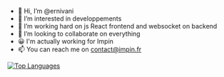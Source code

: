 - 👋 Hi, I’m @ernivani
- 👀 I’m interested in developpements
- 🌱 I’m working hard on js React frontend and websocket on backend
- 💞️ I’m looking to collaborate on everything
- 😀 I'm actually working for Impin
- 📫 You can reach me on contact@impin.fr 




<a href="https://github.com/ernivani" align="left"><img src="https://github-readme-stats.vercel.app/api/top-langs/?username=ernivani&langs_count=10&title_color=f891b2&text_color=ffffff&icon_color=0891b2&bg_color=1c1917&hide_border=true&locale=en&custom_title=Top%20%Languages&layout=compact" alt="Top Languages" /></a>
 

